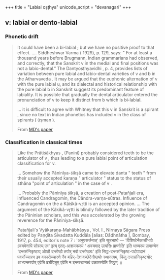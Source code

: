 +++
title = "Labial oṣṭhya"
unicode_script = "devanagari"
+++

## v: labial or dento-labial
### Phonetic drift
> It could have been a bi-labial ; but we have no positive proof to that effect. .... Siddheshwar  Varma ( 1929), p. 129, says: " For at least a thousand years before  Brugmann, Indian grammarians had observed, and correctly, that the  Sanskrit v in the medial and final positions was not a labio-dental." The  Dantyoṣṭhyavidhi , p. 4, provides lists of variation between pure labial and  labio-dental varieties of v and b in the Atharvaveda . It may be argued  that the euphonic alternation of v with the pure labial u, and its dialectal  and historical relationship with the pure labial b in Sanskrit suggest its  predominant feature of labiality. It is possible that gradually the dental articulator entered the pronunciation of v to keep it distinct from b which  is bi-labial.
>
> ... it is difficult to agree with  Whitney that this v in Sanskrit is a spirant , since no text in Indian  phonetics has included v in the class of spirants ( ūṣman ).
>
> From [MD's paper](../granthAH/Adhunika-lekhAH/phonetics_of_v_M_deshpANDe/)

### Classification in classical times
> Like the Prãtiśãkhyas , (Panini) probably considered teeth to be the articulator of v , thus leading to a pure labial point of articulation classification for v.
> 
> ... Somehow the Pāninīya-śikṣā came to elevate danta " teeth " from their usually accepted karaṇa " articulator " status to the status of sthãna "point of articulation " in the case of v .
>
> ... Probably the Pāninīya śikṣã, a creation of post-Patañjali era, influenced Candragomin, the Cãndra-varṇa-sūtras. Influence of Candragomin on the a Kãiśkã-vr̥tti is an accepted opinion. ... The argument of the Kãkikã-vr̥tti is blindly followed by the later tradition of the Pãninian scholars, and this was accelerated by the growing reverence for the Pãniniya-śikṣā.
>
> Patañjali's Vyãkaraṇa-Mahãbhãṣya , Vol.  I., Nirnaya Sāgara Press edited by Paṇḍita Sivadatta Kuddãla [alias:  Dādhnātha ], Bombay, 1917, p. 454, editor's note 7 : 'अनुपसर्जनात्' इति सूत्रभाष्ये — 'विशिष्टेनैकार्थीभावे ऽवयवेनापि सोस्त्य् एव' इत्य् एतद्-आशयकस्य ' अवयवाद् उत्पत्तिः प्राप्नोति' इति भाष्यस्य प्रामाण्येन ‘दन्तसंनिकृष्टाव् ओष्ठौ दन्तोष्ठौ तयोर् भवो दन्तोष्ठ्यः' इति सिद्ध-दन्तसंनिकृष्ट-पदोपादानं पवर्णोच्चारण इव वकारोच्चारणे नैव बहिर्-देशावच्छेदेनौष्ठ्योः स्थानत्वम्, किंतु दन्तसंनिकृष्टयोर् आभ्यन्तरयोर् एवेति दर्शयितुम् एवेति न दन्तस्थानत्वं वकारस्येति सिद्धम् ॥ 
>
> From [MD's paper](../granthAH/Adhunika-lekhAH/phonetics_of_v_M_deshpANDe/)
